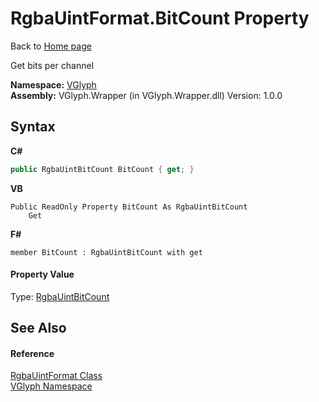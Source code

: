# RgbaUintFormat.BitCount Property 
Back to <a href="Home.md">Home page</a> 

Get bits per channel

**Namespace:**&nbsp;<a href="N_VGlyph.md">VGlyph</a><br />**Assembly:**&nbsp;VGlyph.Wrapper (in VGlyph.Wrapper.dll) Version: 1.0.0

## Syntax

**C#**<br />
``` C#
public RgbaUintBitCount BitCount { get; }
```

**VB**<br />
``` VB
Public ReadOnly Property BitCount As RgbaUintBitCount
	Get
```

**F#**<br />
``` F#
member BitCount : RgbaUintBitCount with get

```


#### Property Value
Type: <a href="T_VGlyph_RgbaUintBitCount.md">RgbaUintBitCount</a>

## See Also


#### Reference
<a href="T_VGlyph_RgbaUintFormat.md">RgbaUintFormat Class</a><br /><a href="N_VGlyph.md">VGlyph Namespace</a><br />